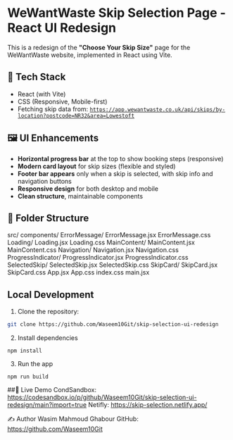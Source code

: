 # WeWantWaste Skip Selection Page - React UI Redesign

This is a redesign of the **"Choose Your Skip Size"** page for the WeWantWaste website, implemented in React using Vite.

## 🔧 Tech Stack

- React (with Vite)
- CSS (Responsive, Mobile-first)
- Fetching skip data from: [`https://app.wewantwaste.co.uk/api/skips/by-location?postcode=NR32&area=Lowestoft`](https://app.wewantwaste.co.uk/api/skips/by-location?postcode=NR32&area=Lowestoft)

## 🖼️ UI Enhancements

- **Horizontal progress bar** at the top to show booking steps (responsive)
- **Modern card layout** for skip sizes (flexible and styled)
- **Footer bar appears** only when a skip is selected, with skip info and navigation buttons
- **Responsive design** for both desktop and mobile
- **Clean structure**, maintainable components

## 📁 Folder Structure

src/
  components/
  ErrorMessage/
    ErrorMessage.jsx
    ErrorMessage.css
  Loading/
    Loading.jsx
    Loading.css
  MainContent/
    MainContent.jsx
    MainContent.css
  Navigation/
    Navigation.jsx
    Navigation.css
  ProgressIndicator/
    ProgressIndicator.jsx
    ProgressIndicator.css
  SelectedSkip/
    SelectedSkip.jsx
    SelectedSkip.css
  SkipCard/
    SkipCard.jsx
    SkipCard.css
  App.jsx
  App.css
  index.css
  main.jsx

## Local Development

1. Clone the repository:
```bash
git clone https://github.com/Waseem10Git/skip-selection-ui-redesign
```

2. Install dependencies
```
npm install
```
3. Run the app
```
npm run build
```

##🚀 Live Demo
CondSandbox: https://codesandbox.io/p/github/Waseem10Git/skip-selection-ui-redesign/main?import=true
Netifly: https://skip-selection.netlify.app/

✍️ Author
Wasim Mahmoud Ghabour
GitHub: https://github.com/Waseem10Git
